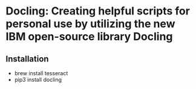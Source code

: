 # Docling: Creating helpful scripts for personal use by utilizing the new IBM open-source library Docling

## Installation

- brew install tesseract
- pip3 install docling

